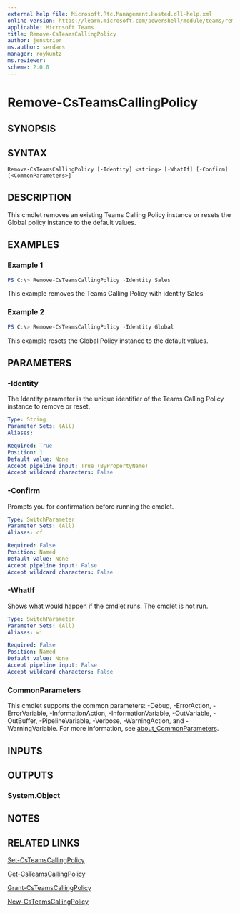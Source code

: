 ```yaml
---
external help file: Microsoft.Rtc.Management.Hosted.dll-help.xml
online version: https://learn.microsoft.com/powershell/module/teams/remove-csteamscallingpolicy
applicable: Microsoft Teams
title: Remove-CsTeamsCallingPolicy
author: jenstrier
ms.author: serdars
manager: roykuntz
ms.reviewer:
schema: 2.0.0
---
```


# Remove-CsTeamsCallingPolicy

## SYNOPSIS

## SYNTAX

```
Remove-CsTeamsCallingPolicy [-Identity] <string> [-WhatIf] [-Confirm] [<CommonParameters>]
```

## DESCRIPTION
 This cmdlet removes an existing Teams Calling Policy instance or resets the Global policy instance to the default values.

## EXAMPLES

### Example 1
```powershell
PS C:\> Remove-CsTeamsCallingPolicy -Identity Sales
```

This example removes the Teams Calling Policy with identity Sales

### Example 2
```powershell
PS C:\> Remove-CsTeamsCallingPolicy -Identity Global
```

This example resets the Global Policy instance to the default values.

## PARAMETERS

### -Identity
 The Identity parameter is the unique identifier of the Teams Calling Policy instance to remove or reset.

```yaml
Type: String
Parameter Sets: (All)
Aliases:

Required: True
Position: 1
Default value: None
Accept pipeline input: True (ByPropertyName)
Accept wildcard characters: False
```

### -Confirm
Prompts you for confirmation before running the cmdlet.

```yaml
Type: SwitchParameter
Parameter Sets: (All)
Aliases: cf

Required: False
Position: Named
Default value: None
Accept pipeline input: False
Accept wildcard characters: False
```

### -WhatIf
Shows what would happen if the cmdlet runs.
The cmdlet is not run.

```yaml
Type: SwitchParameter
Parameter Sets: (All)
Aliases: wi

Required: False
Position: Named
Default value: None
Accept pipeline input: False
Accept wildcard characters: False
```

### CommonParameters
This cmdlet supports the common parameters: -Debug, -ErrorAction, -ErrorVariable, -InformationAction, -InformationVariable, -OutVariable, -OutBuffer, -PipelineVariable, -Verbose, -WarningAction, and -WarningVariable. For more information, see [about_CommonParameters](https://go.microsoft.com/fwlink/?LinkID=113216).

## INPUTS

## OUTPUTS

### System.Object

## NOTES

## RELATED LINKS

[Set-CsTeamsCallingPolicy](https://learn.microsoft.com/powershell/module/teams/set-csteamscallingpolicy)

[Get-CsTeamsCallingPolicy](https://learn.microsoft.com/powershell/module/teams/get-csteamscallingpolicy)

[Grant-CsTeamsCallingPolicy](https://learn.microsoft.com/powershell/module/teams/grant-csteamscallingpolicy)

[New-CsTeamsCallingPolicy](https://learn.microsoft.com/powershell/module/teams/new-csteamscallingpolicy)
